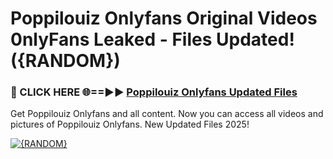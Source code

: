 # Poppilouiz Onlyfans Original Videos 0nlyFans Leaked - Files Updated! ({RANDOM})

<h3>🔴 CLICK HERE 🌐==►► <a href="https://betterlinks.top/A2PfLJ" rel="nofollow">Poppilouiz Onlyfans Updated Files</a></h3>

Get Poppilouiz Onlyfans and all content. Now you can access all videos and pictures of Poppilouiz Onlyfans. New Updated Files 2025!

[![{RANDOM}](https://i.imgur.com/ppqm5kG.gif)](https://betterlinks.top/A2PfLJ)